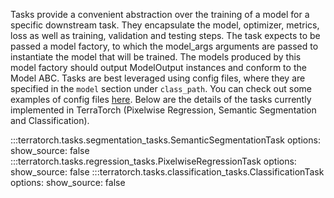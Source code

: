 Tasks provide a convenient abstraction over the training of a model for a specific downstream task. 
They encapsulate the model, optimizer, metrics, loss as well as training, validation and testing steps.
The task expects to be passed a model factory, to which the model_args arguments are passed to instantiate the model that will be trained.
The models produced by this model factory should output ModelOutput instances and conform to the Model ABC.
Tasks are best leveraged using config files, where they are specified in the `model` section under `class_path`. You can check out some examples of config files [here](./examples.md).
Below are the details of the tasks currently implemented in TerraTorch (Pixelwise Regression, Semantic Segmentation and Classification). 

:::terratorch.tasks.segmentation_tasks.SemanticSegmentationTask
    options:
        show_source: false
:::terratorch.tasks.regression_tasks.PixelwiseRegressionTask
    options:
        show_source: false
:::terratorch.tasks.classification_tasks.ClassificationTask
    options:
        show_source: false

